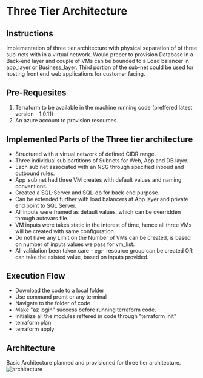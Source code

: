 # Three Tier Architecture

## Instructions
Implementation of three tier architecture with physical separation of of three sub-nets with in a virtual network.
Would preper to provision Database in a Back-end layer and couple of VMs can be bounded to a Load balancer in app_layer or Business_layer. Third portion of the sub-net could be used for hosting front end web applications for customer facing.


## Pre-Requesites
1. Terraform to be available in the machine running code (preffered latest version - 1.0.11)
2. An azure account to provision resources


## Implemented Parts of the Three tier architecture
- Structured with a virtual network of defined CIDR range.
- Three individual sub partitions of Subnets for Web, App and DB layer. 
- Each sub net associated with an NSG through specified inboud and outbound rules.
- App_sub net had three VM creates with default values and naming conventions.
- Created a SQL-Server and SQL-db for back-end purpose.
- Can be extended further with load balancers at App layer and private end point to SQL Server.
- All inputs were framed as default values, which can be overridden through autovars file.
- VM inputs were takes static in the interest of time, hence all three VMs will be created with same configuration.
- Do not have any Limit on the Number of VMs can be created, is based on number of inputs values we pass for vm_list.
- All validation been taken care - eg:- resource group can be created OR can take the existed value, based on inputs provided.


## Execution Flow
- Download the code to a local folder
- Use command promt or any terminal
- Navigate to the folder of code
- Make "az login" success before running terraform code.
- Initialize all the modules reffered in code through "terraform init"
- terraform plan
- terraform apply

## Architecture
Basic Architecture planned and provisioned for three tier architecture.
![architecture](./docs/three_tier_architecture.png)
